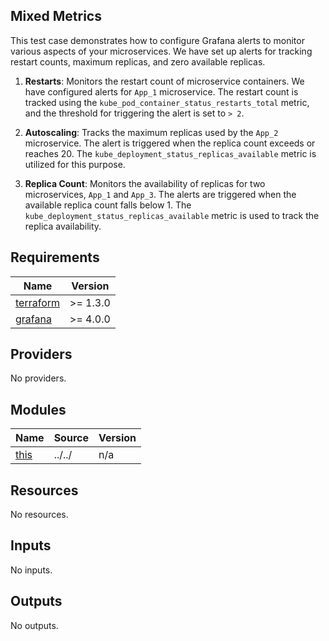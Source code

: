 ## Mixed Metrics
This test case demonstrates how to configure Grafana alerts to monitor various aspects of your microservices. We have set up alerts for tracking restart counts, maximum replicas, and zero available replicas.

1. **Restarts**: Monitors the restart count of microservice containers. We have configured alerts for `App_1` microservice. The restart count is tracked using the `kube_pod_container_status_restarts_total` metric, and the threshold for triggering the alert is set to `> 2`.

2. **Autoscaling**: Tracks the maximum replicas used by the `App_2` microservice. The alert is triggered when the replica count exceeds or reaches 20. The `kube_deployment_status_replicas_available` metric is utilized for this purpose.

3. **Replica Count**: Monitors the availability of replicas for two microservices, `App_1` and `App_3`. The alerts are triggered when the available replica count falls below 1. The `kube_deployment_status_replicas_available` metric is used to track the replica availability.
<!-- BEGINNING OF PRE-COMMIT-TERRAFORM DOCS HOOK -->
## Requirements

| Name | Version |
|------|---------|
| <a name="requirement_terraform"></a> [terraform](#requirement\_terraform) | >= 1.3.0 |
| <a name="requirement_grafana"></a> [grafana](#requirement\_grafana) | >= 4.0.0 |

## Providers

No providers.

## Modules

| Name | Source | Version |
|------|--------|---------|
| <a name="module_this"></a> [this](#module\_this) | ../../ | n/a |

## Resources

No resources.

## Inputs

No inputs.

## Outputs

No outputs.
<!-- END OF PRE-COMMIT-TERRAFORM DOCS HOOK -->
